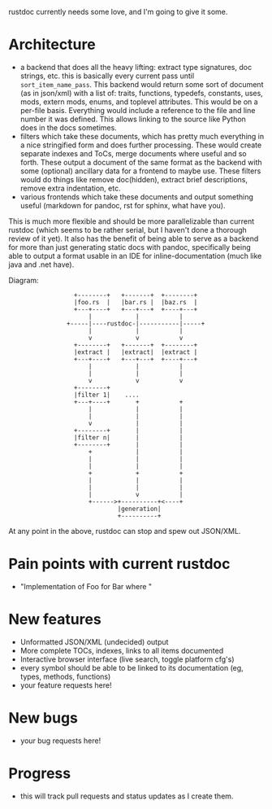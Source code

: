 rustdoc currently needs some love, and I'm going to give it some.

# Architecture

- a backend that does all the heavy lifting: extract type signatures, doc strings, etc. this is basically every current pass until `sort_item_name_pass`. This backend would return some sort of document (as in json/xml) with a list of: traits, functions, typedefs, constants, uses, mods, extern mods, enums, and toplevel attributes. This would be on a per-file basis. Everything would include a reference to the file and line number it was defined. This allows linking to the source like Python does in the docs sometimes.
- filters which take these documents, which has pretty much everything in a nice stringified form and does further processing. These would create separate indexes and ToCs, merge documents where useful and so forth. These output a document of the same format as the backend with some (optional) ancillary data for a frontend to maybe use. These filters would do things like remove doc(hidden), extract brief descriptions, remove extra indentation, etc.
- various frontends which take these documents and output something useful (markdown for pandoc, rst for sphinx, what have you).

This is much more flexible and should be more parallelizable than current rustdoc (which seems to be rather serial, but I haven't done a thorough review of it yet). It also has the benefit of being able to serve as a backend for more than just generating static docs with pandoc, specifically being able to output a format usable in an IDE for inline-documentation (much like java and .net have).

Diagram:

```
                  +--------+   +-------+  +--------+
                  |foo.rs  |   |bar.rs |  |baz.rs  |
                  +---+----+   +---+---+  +----+---+
                      |            |           |
                +-----|----rustdoc-|-----------|-----+
                      |            |           |
                      v            v           v
                  +--------+   +-------+  +--------+
                  |extract |   |extract|  |extract |
                  +---+----+   +---+---+  +----+---+
                      |            |           |
                      |            |           |
                      v            v           v
                  +--------+
                  |filter 1|    ....
                  +---+----+       +           +
                      |            |           |
                      |            |           |
                      v            |           |
                  +--------+       |           |
                  |filter n|       |           |
                  +--------+       |           |
                      +            |           |
                      |            |           |
                      |            |           |
                      +            +           +
                      |            |           |
                      |            |           |
                      |            v           |
                      +------>+----------+<----+
                              |generation|
                              +----------+
```

At any point in the above, rustdoc can stop and spew out JSON/XML.

# Pain points with current rustdoc

- "Implementation of Foo for Bar where <useless stuff>"

# New features

- Unformatted JSON/XML (undecided) output
- More complete TOCs, indexes, links to all items documented
- Interactive browser interface (live search, toggle platform cfg's)
- every symbol should be able to be linked to its documentation (eg, types, methods, functions)
- your feature requests here!

# New bugs

- your bug requests here!

# Progress

- this will track pull requests and status updates as I create them.